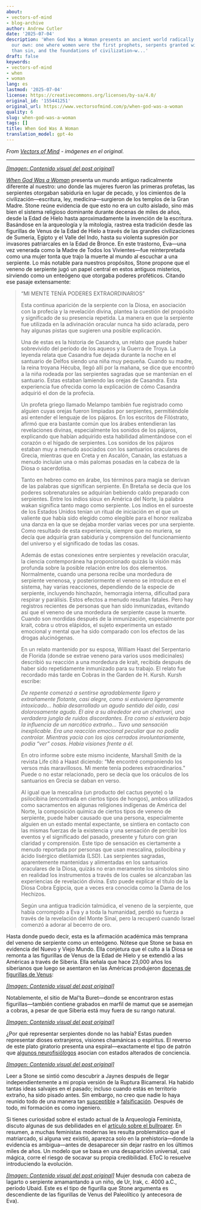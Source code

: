 ```yaml
---
about:
- vectors-of-mind
- blog-archive
author: Andrew Cutler
date: '2025-07-04'
description: 'When God Was a Woman presents an ancient world radically different from
  our own: one where women were the first prophets, serpents granted wisdom rather
  than sin, and the foundations of civilization—w...'
draft: false
keywords:
- vectors-of-mind
- when
- woman
lang: es
lastmod: '2025-07-04'
license: https://creativecommons.org/licenses/by-sa/4.0/
original_id: '155441251'
original_url: https://www.vectorsofmind.com/p/when-god-was-a-woman
quality: 6
slug: when-god-was-a-woman
tags: []
title: When God Was A Woman
translation_model: gpt-4o
---
```


*From [Vectors of Mind](https://www.vectorsofmind.com/p/when-god-was-a-woman) - imágenes en el original.*

---

[*[Imagen: Contenido visual del post original]*](https://substackcdn.com/image/fetch/$s_!2YDI!,f_auto,q_auto:good,fl_progressive:steep/https%3A%2F%2Fsubstack-post-media.s3.amazonaws.com%2Fpublic%2Fimages%2Fcb2b472d-6bc0-465c-8218-ba68300b9621_669x1000.jpeg)

_[When God Was a Woman](https://en.wikipedia.org/wiki/When_God_Was_a_Woman)_ presenta un mundo antiguo radicalmente diferente al nuestro: uno donde las mujeres fueron las primeras profetas, las serpientes otorgaban sabiduría en lugar de pecado, y los cimientos de la civilización—escritura, ley, medicina—surgieron de los templos de la Gran Madre. Stone reúne evidencia de que esto no era un culto aislado, sino más bien el sistema religioso dominante durante decenas de miles de años, desde la Edad de Hielo hasta aproximadamente la invención de la escritura. Basándose en la arqueología y la mitología, rastrea esta tradición desde las figurillas de Venus de la Edad de Hielo a través de las grandes civilizaciones de Sumeria, Egipto y el Valle del Indo, hasta su violenta supresión por invasores patriarcales en la Edad de Bronce. En este trastorno, Eva—una vez venerada como la Madre de Todos los Vivientes—fue reinterpretada como una mujer tonta que trajo la muerte al mundo al escuchar a una serpiente. Lo más notable para nuestros propósitos, Stone propone que el veneno de serpiente jugó un papel central en estos antiguos misterios, sirviendo como un enteógeno que otorgaba poderes proféticos. Citando ese pasaje extensamente:

> “MI MENTE TENÍA PODERES EXTRAORDINARIOS”
> 
> Esta continua aparición de la serpiente con la Diosa, en asociación con la profecía y la revelación divina, plantea la cuestión del propósito y significado de su presencia repetida. La manera en que la serpiente fue utilizada en la adivinación oracular nunca ha sido aclarada, pero hay algunas pistas que sugieren una posible explicación.
> 
> Una de estas es la historia de Casandra, un relato que puede haber sobrevivido del período de los aqueos y la Guerra de Troya. La leyenda relata que Casandra fue dejada durante la noche en el santuario de Delfos siendo una niña muy pequeña. Cuando su madre, la reina troyana Hécuba, llegó allí por la mañana, se dice que encontró a la niña rodeada por las serpientes sagradas que se mantenían en el santuario. Estas estaban lamiendo las orejas de Casandra. Esta experiencia fue ofrecida como la explicación de cómo Casandra adquirió el don de la profecía.
> 
> Un profeta griego llamado Melampo también fue registrado como alguien cuyas orejas fueron limpiadas por serpientes, permitiéndole así entender el lenguaje de los pájaros. En los escritos de Filóstrato, afirmó que era bastante común que los árabes entendieran las revelaciones divinas, especialmente los sonidos de los pájaros, explicando que habían adquirido esta habilidad alimentándose con el corazón o el hígado de serpientes. Los sonidos de los pájaros estaban muy a menudo asociados con los santuarios oraculares de Grecia, mientras que en Creta y en Ascalón, Canaán, las estatuas a menudo incluían una o más palomas posadas en la cabeza de la Diosa o sacerdotisa.
> 
> Tanto en hebreo como en árabe, los términos para magia se derivan de las palabras que significan serpiente. En Bretaña se decía que los poderes sobrenaturales se adquirían bebiendo caldo preparado con serpientes. Entre los indios sioux en América del Norte, la palabra wakan significa tanto mago como serpiente. Los indios en el suroeste de los Estados Unidos tenían un ritual de iniciación en el que un valiente que había sido elegido como elegible para el honor realizaba una danza en la que se dejaba morder varias veces por una serpiente. Como resultado de esta experiencia, siempre que no muriera, se decía que adquiría gran sabiduría y comprensión del funcionamiento del universo y el significado de todas las cosas.
> 
> Además de estas conexiones entre serpientes y revelación oracular, la ciencia contemporánea ha proporcionado quizás la visión más profunda sobre la posible relación entre los dos elementos. Normalmente, cuando una persona recibe una mordedura de serpiente venenosa, y posteriormente el veneno se introduce en el sistema, hay varias reacciones, dependiendo de la especie de serpiente, incluyendo hinchazón, hemorragia interna, dificultad para respirar y parálisis. Estos efectos a menudo resultan fatales. Pero hay registros recientes de personas que han sido inmunizadas, evitando así que el veneno de una mordedura de serpiente cause la muerte. Cuando son mordidas después de la inmunización, especialmente por krait, cobra u otros elápidos, el sujeto experimenta un estado emocional y mental que ha sido comparado con los efectos de las drogas alucinógenas.
> 
> En un relato mantenido por su esposa, William Haast del Serpentario de Florida (donde se extrae veneno para varios usos medicinales) describió su reacción a una mordedura de krait, recibida después de haber sido repetidamente inmunizado para su trabajo. El relato fue recordado más tarde en Cobras in the Garden de H. Kursh. Kursh escribe:
> 
> _De repente comenzó a sentirse agradablemente ligero y extrañamente flotante, casi alegre, como si estuviera ligeramente intoxicado... había desarrollado un agudo sentido del oído, casi dolorosamente agudo. El aire a su alrededor era un charivari, una verdadera jungla de ruidos discordantes. Era como si estuviera bajo la influencia de un narcótico extraño... Tuvo una sensación inexplicable. Era una reacción emocional peculiar que no podía controlar. Mientras yacía con los ojos cerrados involuntariamente, podía “ver” cosas. Había visiones frente a él._
> 
> En otro informe sobre este mismo incidente, Marshall Smith de la revista Life citó a Haast diciendo: “Me encontré componiendo los versos más maravillosos. Mi mente tenía poderes extraordinarios.” Puede o no estar relacionado, pero se decía que los oráculos de los santuarios en Grecia se daban en verso.
> 
> Al igual que la mescalina (un producto del cactus peyote) o la psilocibina (encontrada en ciertos tipos de hongos), ambos utilizados como sacramentos en algunas religiones indígenas de América del Norte, la composición química de ciertos tipos de veneno de serpiente, puede haber causado que una persona, especialmente alguien en un estado mental expectante, se sintiera en contacto con las mismas fuerzas de la existencia y una sensación de percibir los eventos y el significado del pasado, presente y futuro con gran claridad y comprensión. Este tipo de sensación es ciertamente a menudo reportada por personas que usan mescalina, psilocibina y ácido lisérgico dietilamida (LSD). Las serpientes sagradas, aparentemente mantenidas y alimentadas en los santuarios oraculares de la Diosa, quizás no eran meramente los símbolos sino en realidad los instrumentos a través de los cuales se alcanzaban las experiencias de revelación divina. Esto puede explicar el título de la Diosa Cobra Egipcia, que a veces era conocida como la Dama de los Hechizos.
> 
> Según una antigua tradición talmúdica, el veneno de la serpiente, que había corrompido a Eva y a toda la humanidad, perdió su fuerza a través de la revelación del Monte Sinaí, pero la recuperó cuando Israel comenzó a adorar al becerro de oro.

Hasta donde puedo decir, esta es la afirmación académica más temprana del veneno de serpiente como un enteógeno. Nótese que Stone se basa en evidencia del Nuevo y Viejo Mundo. Ella conjetura que el culto a la Diosa se remonta a las figurillas de Venus de la Edad de Hielo y se extendió a las Américas a través de Siberia. Ella señala que hace 23,000 años los siberianos que luego se asentaron en las Américas produjeron [docenas de figurillas de Venus](https://en.wikipedia.org/wiki/Venus_figurines_of_Mal%27ta):

[*[Imagen: Contenido visual del post original]*](https://substackcdn.com/image/fetch/$s_!dW_f!,f_auto,q_auto:good,fl_progressive:steep/https%3A%2F%2Fsubstack-post-media.s3.amazonaws.com%2Fpublic%2Fimages%2F13111a36-5125-45e8-ab8a-3a1d90df2655_1920x1210.png)

Notablemente, el sitio de Mal’ta Buret—donde se encontraron estas figurillas—también contiene grabados en marfil de mamut que se asemejan a cobras, a pesar de que Siberia está muy fuera de su rango natural.

[*[Imagen: Contenido visual del post original]*](https://substackcdn.com/image/fetch/$s_!3kOy!,f_auto,q_auto:good,fl_progressive:steep/https%3A%2F%2Fsubstack-post-media.s3.amazonaws.com%2Fpublic%2Fimages%2F6d1b3c0d-de6b-4b64-99c1-a58b344d42e9_763x512.jpeg)

¿Por qué representar serpientes donde no las había? Estas pueden representar dioses extranjeros, visiones chamánicas o espíritus. El reverso de este plato giratorio presenta una espiral—exactamente el tipo de patrón que [algunos neurofisiólogos](https://www.vectorsofmind.com/i/147415200/the-primordial-labyrinth) asocian con estados alterados de conciencia.

[*[Imagen: Contenido visual del post original]*](https://substackcdn.com/image/fetch/$s_!RI-5!,f_auto,q_auto:good,fl_progressive:steep/https%3A%2F%2Fsubstack-post-media.s3.amazonaws.com%2Fpublic%2Fimages%2F1f098d2a-e85a-46e8-8e4e-8de5f781158f_800x600.jpeg)

Leer a Stone se sintió como descubrir a Jaynes después de llegar independientemente a mi propia versión de la Ruptura Bicameral. Ha habido tantas ideas salvajes en el pasado; incluso cuando estás en territorio extraño, ha sido pisado antes. Sin embargo, no creo que nadie lo haya reunido todo de una manera tan [susceptible](https://www.vectorsofmind.com/p/y-chromosome-bottleneck) a [falsificación](https://www.vectorsofmind.com/p/the-unreasonable-effectiveness-of). Después de todo, mi formación es como ingeniero.

Si tienes curiosidad sobre el estado actual de la Arqueología Feminista, discuto algunas de sus debilidades en el [artículo sobre el bullroarer](https://www.vectorsofmind.com/i/145682170/myths-of-matriarchy-reconsidered-deborah-b-gewertz). En resumen, a muchas feministas modernas les resulta problemático que el matriarcado, si alguna vez existió, aparezca solo en la prehistoria—donde la evidencia es ambigua—antes de desaparecer sin dejar rastro en los últimos miles de años. Un modelo que se basa en una desaparición universal, casi mágica, corre el riesgo de socavar su propia credibilidad. EToC lo resuelve introduciendo la evolución.

[*[Imagen: Contenido visual del post original]*](https://substackcdn.com/image/fetch/$s_!kmIs!,f_auto,q_auto:good,fl_progressive:steep/https%3A%2F%2Fsubstack-post-media.s3.amazonaws.com%2Fpublic%2Fimages%2Fd7b91a14-ce37-445b-8749-ecdf5f7f04b4_442x700.jpeg) Mujer desnuda con cabeza de lagarto o serpiente amamantando a un niño, de Ur, Irak, c. 4000 a.C., período Ubaid. Este es el tipo de figurilla que Stone argumenta es descendiente de las figurillas de Venus del Paleolítico (y antecesora de Eva).